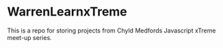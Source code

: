 WarrenLearnxTreme
=================

This is a repo for storing projects from Chyld Medfords Javascript xTreme meet-up series. 
